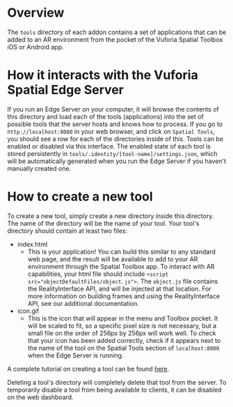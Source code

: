 Overview
========

The `tools` directory of each addon contains a set of applications that can be added to an AR
environment from the pocket of the Vuforia Spatial Toolbox iOS or Android app.

How it interacts with the Vuforia Spatial Edge Server
========================================

If you run an Edge Server on your computer, it will browse the contents of this directory and
load each of the tools (applications) into the set of possible tools that the server hosts and
knows how to process. If you go to `http://localhost:8080` in your web browser, and click on
`Spatial Tools`, you should see a row for each of the directories inside of this. Tools can be
enabled or disabled via this interface. The enabled state of each tool is stored persistently in
`tools/.identity/[tool-name]/settings.json`, which will be automatically generated when you run
the Edge Server if you haven't manually created one.

How to create a new tool
=========================

To create a new tool, simply create a new directory inside this directory. The name of the
directory will be the name of your tool. Your tool's directory should contain at least two files:

 - index.html
    - This is your application! You can build this similar to any standard web page, and the
      result will be available to add to your AR environment through the Spatial Toolbox app. To
      interact with AR capabilities, your html file should include
      `<script src="objectDefaultFiles/object.js">`. The `object.js` file contains the
      RealityInterface API, and will be injected at that location. For more information on building
      frames and using the RealityInterface API, see our additional documentation.
 - icon.gif
   - This is the icon that will appear in the menu and Toolbox pocket. It will be scaled
     to fit, so a specific pixel size is not necessary, but a small file on the order of 256px by
     256px will work well. To check that your icon has been added correctly, check if it appears
     next to the name of the tool on the Spatial Tools section of `localhost:8080` when the
     Edge Server is running.

A complete tutorial on creating a tool can be found
[here](https://github.com/ptcrealitylab/vuforia-spatial-toolbox-documentation/blob/master/make%20tools/toolTutorial.md).

Deleting a tool's directory will completely delete that tool from the server. To temporarily
disable a tool from being available to clients, it can be disabled on the web dashboard.
